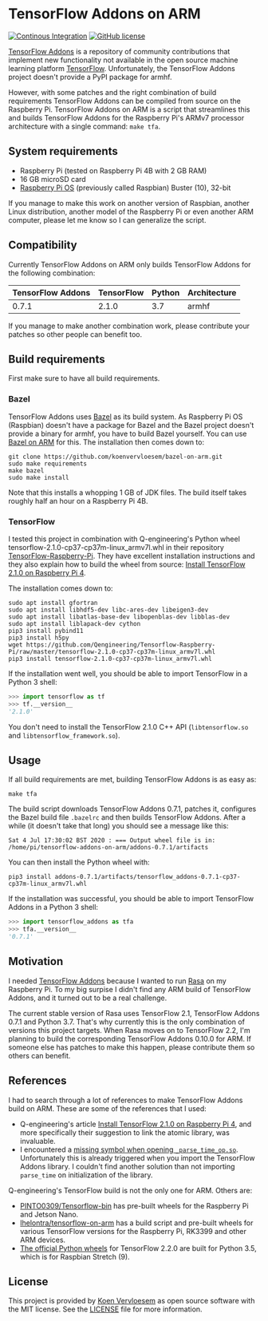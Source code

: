 # TensorFlow Addons on ARM 

[![Continous Integration](https://github.com/koenvervloesem/tensorflow-addons-on-arm/workflows/Tests/badge.svg)](https://github.com/koenvervloesem/tensorflow-addons-on-arm/actions)
[![GitHub license](https://img.shields.io/github/license/koenvervloesem/tensorflow-addons-on-arm.svg)](https://github.com/koenvervloesem/tensorflow-addons-on-arm/blob/master/LICENSE)

[TensorFlow Addons](https://www.tensorflow.org/addons) is a repository of community contributions that implement new functionality not available in the open source machine learning platform [TensorFlow](https://www.tensorflow.org). Unfortunately, the TensorFlow Addons project doesn't provide a PyPI package for armhf.

However, with some patches and the right combination of build requirements TensorFlow Addons can be compiled from source on the Raspberry Pi. TensorFlow Addons on ARM is a script that streamlines this and builds TensorFlow Addons for the Raspberry Pi's ARMv7 processor architecture with a single command: `make tfa`.

## System requirements

* Raspberry Pi (tested on Raspberry Pi 4B with 2 GB RAM)
* 16 GB microSD card
* [Raspberry Pi OS](https://www.raspberrypi.org/downloads/raspberry-pi-os/) (previously called Raspbian) Buster (10), 32-bit

If you manage to make this work on another version of Raspbian, another Linux distribution, another model of the Raspberry Pi or even another ARM computer, please let me know so I can generalize the script.

## Compatibility

Currently TensorFlow Addons on ARM only builds TensorFlow Addons for the following combination:

| TensorFlow Addons | TensorFlow | Python | Architecture |
| ----------------- | ---------- | ------ | ------------ |
| 0.7.1             | 2.1.0      | 3.7    | armhf        |

If you manage to make another combination work, please contribute your patches so other people can benefit too.

## Build requirements 

First make sure to have all build requirements.

### Bazel

TensorFlow Addons uses [Bazel](https://bazel.build) as its build system. As Raspberry Pi OS (Raspbian) doesn't have a package for Bazel and the Bazel project doesn't provide a binary for armhf, you have to build Bazel yourself. You can use [Bazel on ARM](https://github.com/koenvervloesem/bazel-on-arm) for this. The installation then comes down to:

```shell
git clone https://github.com/koenvervloesem/bazel-on-arm.git
sudo make requirements
make bazel
sudo make install
```

Note that this installs a whopping 1 GB of JDK files. The build itself takes roughly half an hour on a Raspberry Pi 4B.

### TensorFlow

I tested this project in combination with Q-engineering's Python wheel tensorflow-2.1.0-cp37-cp37m-linux_armv7l.whl in their repository [TensorFlow-Raspberry-Pi](https://github.com/Qengineering/TensorFlow-Raspberry-Pi). They have excellent installation instructions and they also explain how to build the wheel from source: [Install TensorFlow 2.1.0 on Raspberry Pi 4](https://qengineering.eu/install-tensorflow-2.1.0-on-raspberry-pi-4.html).

The installation comes down to:

```shell
sudo apt install gfortran
sudo apt install libhdf5-dev libc-ares-dev libeigen3-dev
sudo apt install libatlas-base-dev libopenblas-dev libblas-dev
sudo apt install liblapack-dev cython
pip3 install pybind11
pip3 install h5py
wget https://github.com/Qengineering/Tensorflow-Raspberry-Pi/raw/master/tensorflow-2.1.0-cp37-cp37m-linux_armv7l.whl
pip3 install tensorflow-2.1.0-cp37-cp37m-linux_armv7l.whl
```

If the installation went well, you should be able to import TensorFlow in a Python 3 shell:

```python
>>> import tensorflow as tf
>>> tf.__version__
'2.1.0'
```

You don't need to install the TensorFlow 2.1.0 C++ API (`libtensorflow.so` and `libtensorflow_framework.so`).

## Usage

If all build requirements are met, building TensorFlow Addons is as easy as:

```shell
make tfa
```

The build script downloads TensorFlow Addons 0.7.1, patches it, configures the Bazel build file `.bazelrc` and then builds TensorFlow Addons. After a while (it doesn't take that long) you should see a message like this:

```shell
Sat 4 Jul 17:30:02 BST 2020 : === Output wheel file is in: /home/pi/tensorflow-addons-on-arm/addons-0.7.1/artifacts
```

You can then install the Python wheel with:

```shell
pip3 install addons-0.7.1/artifacts/tensorflow_addons-0.7.1-cp37-cp37m-linux_armv7l.whl
```

If the installation was successful, you should be able to import TensorFlow Addons in a Python 3 shell:

```python
>>> import tensorflow_addons as tfa
>>> tfa.__version__
'0.7.1'
```

## Motivation 

I needed [TensorFlow Addons](https://www.tensorflow.org/addons) because I wanted to run [Rasa](https://rasa.com/) on my Raspberry Pi. To my big surpise I didn't find any ARM build of TensorFlow Addons, and it turned out to be a real challenge.

The current stable version of Rasa uses TensorFlow 2.1, TensorFlow Addons 0.7.1 and Python 3.7. That's why currently this is the only combination of versions this project targets. When Rasa moves on to TensorFlow 2.2, I'm planning to build the corresponding TensorFlow Addons 0.10.0 for ARM. If someone else has patches to make this happen, please contribute them so others can benefit.

## References

I had to search through a lot of references to make TensorFlow Addons build on ARM. These are some of the references that I used:

* Q-engineering's article [Install TensorFlow 2.1.0 on Raspberry Pi 4](https://qengineering.eu/install-tensorflow-2.1.0-on-raspberry-pi-4.html), and more specifically their suggestion to link the atomic library, was invaluable.
* I encountered a [missing symbol when opening `_parse_time_op.so`](https://github.com/tensorflow/addons/issues/663). Unfortunately this is already triggered when you import the TensorFlow Addons library. I couldn't find another solution than not importing `parse_time` on initialization of the library.

Q-engineering's TensorFlow build is not the only one for ARM. Others are:

* [PINTO0309/Tensorflow-bin](https://github.com/PINTO0309/Tensorflow-bin) has pre-built wheels for the Raspberry Pi and Jetson Nano.
* [lhelontra/tensorflow-on-arm](https://github.com/lhelontra/tensorflow-on-arm) has a build script and pre-built wheels for various TensorFlow versions for the Raspberry Pi, RK3399 and other ARM devices.
* [The official Python wheels](https://www.tensorflow.org/install/pip) for TensorFlow 2.2.0 are built for Python 3.5, which is for Raspbian Stretch (9).

## License

This project is provided by [Koen Vervloesem](mailto:koen@vervloesem.eu) as open source software with the MIT license. See the [LICENSE](LICENSE) file for more information.
